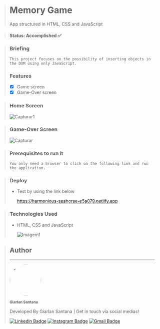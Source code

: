 > # Memory Game
> App structured in HTML, CSS and JavaScript

> #### Status: Accomplished ✅

> ### Briefing
>     This project focuses on the possibility of inserting objects in the DOM using only JavaScript.
> ### Features
> - [X] Game screen
> - [X] Game-Over screen

> ### Home Screen
> ![Capturar1](https://github.com/Giarlan/memory-game/assets/108962578/893103f3-6c9b-47b4-8c3d-86cc71ff0771)  

> ### Game-Over Screen
> ![Capturar](https://github.com/Giarlan/memory-game/assets/108962578/90ba9f81-dcb7-4497-a77f-2fbdb999a574)

> ### Prerequisites to run it
>     You only need a browser to click on the following link and run the application.

> ### Deploy
> * Test by using the link below
>   
>   https://harmonious-seahorse-e5a079.netlify.app


> ### Technologies Used
> * HTML, CSS and JavaScript
>
>   ![Imagem1](https://user-images.githubusercontent.com/108962578/232353877-d3f14d59-7605-4d3f-9822-d5762758a31f.png)

> ## Author
> ---
> <a href="https://www.instagram.com/santana.fsd/">
> <img style="border-radius: 50%;" src="https://user-images.githubusercontent.com/108962578/231322748-dab2928a-a426-453c-9f2a-23d6b6bc104d.png" width="100px;" alt=""/></a>
>
> <sub><b>Giarlan Santana</b></sub></a></a>
>
> Developed By Giarlan Santana | Get in touch via social medias!
>
> [![Linkedin Badge](https://img.shields.io/badge/-Giarlan-blue?style=flat-square&logo=Linkedin&logoColor=white&link=https://www.linkedin.com/in/giarlan-santana-367022152/)](https://www.linkedin.com/in/giarlan-santana-367022152/)
> [![Instagram Badge](https://img.shields.io/badge/-Giarlan-CE59CE?style=flat-square&logo=Instagram&logoColor=white&link=https://www.instagram.com/santana.fsd/)](https://www.instagram.com/santana.fsd/)
> [![Gmail Badge](https://img.shields.io/badge/-giarlansilva@gmail.com-EA4335?style=flat-square&logo=Gmail&logoColor=white&link=mailto:giarlansilva@gmail.com)](mailto:giarlansilva@gmail.com)
